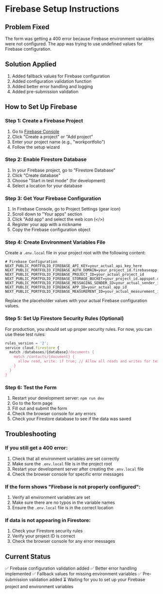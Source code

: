 # Firebase Setup Instructions

## Problem Fixed
The form was getting a 400 error because Firebase environment variables were not configured. The app was trying to use undefined values for Firebase configuration.

## Solution Applied
1. Added fallback values for Firebase configuration
2. Added configuration validation function
3. Added better error handling and logging
4. Added pre-submission validation

## How to Set Up Firebase

### Step 1: Create a Firebase Project
1. Go to [Firebase Console](https://console.firebase.google.com/)
2. Click "Create a project" or "Add project"
3. Enter your project name (e.g., "workportfolio")
4. Follow the setup wizard

### Step 2: Enable Firestore Database
1. In your Firebase project, go to "Firestore Database"
2. Click "Create database"
3. Choose "Start in test mode" (for development)
4. Select a location for your database

### Step 3: Get Your Firebase Configuration
1. In Firebase Console, go to Project Settings (gear icon)
2. Scroll down to "Your apps" section
3. Click "Add app" and select the web icon (</>)
4. Register your app with a nickname
5. Copy the Firebase configuration object

### Step 4: Create Environment Variables File
Create a `.env.local` file in your project root with the following content:

```env
# Firebase Configuration
NEXT_PUBLIC_PORTFOLIO_FIREBASE_API_KEY=your_actual_api_key_here
NEXT_PUBLIC_PORTFOLIO_FIREBASE_AUTH_DOMAIN=your_project_id.firebaseapp.com
NEXT_PUBLIC_PORTFOLIO_FIREBASE_PROJECT_ID=your_actual_project_id
NEXT_PUBLIC_PORTFOLIO_FIREBASE_STORAGE_BUCKET=your_project_id.appspot.com
NEXT_PUBLIC_PORTFOLIO_FIREBASE_MESSAGING_SENDER_ID=your_actual_sender_id
NEXT_PUBLIC_PORTFOLIO_FIREBASE_APP_ID=your_actual_app_id
NEXT_PUBLIC_PORTFOLIO_FIREBASE_MEASUREMENT_ID=your_actual_measurement_id
```

Replace the placeholder values with your actual Firebase configuration values.

### Step 5: Set Up Firestore Security Rules (Optional)
For production, you should set up proper security rules. For now, you can use these test rules:

```javascript
rules_version = '2';
service cloud.firestore {
  match /databases/{database}/documents {
    match /contacts/{document} {
      allow read, write: if true; // Allow all reads and writes for testing
    }
  }
}
```

### Step 6: Test the Form
1. Restart your development server: `npm run dev`
2. Go to the form page
3. Fill out and submit the form
4. Check the browser console for any errors
5. Check your Firestore database to see if the data was saved

## Troubleshooting

### If you still get a 400 error:
1. Check that all environment variables are set correctly
2. Make sure the `.env.local` file is in the project root
3. Restart your development server after creating the `.env.local` file
4. Check the browser console for specific error messages

### If the form shows "Firebase is not properly configured":
1. Verify all environment variables are set
2. Make sure there are no typos in the variable names
3. Ensure the `.env.local` file is in the correct location

### If data is not appearing in Firestore:
1. Check your Firestore security rules
2. Verify your project ID is correct
3. Check the browser console for any error messages

## Current Status
✅ Firebase configuration validation added
✅ Better error handling implemented
✅ Fallback values for missing environment variables
✅ Pre-submission validation added
⏳ Waiting for you to set up your Firebase project and environment variables
